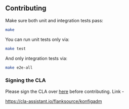 ## Contributing

Make sure both unit and integration tests pass:

```bash
make
```

You can run unit tests only via:

```bash
make test
```

And only integration tests via:

```bash
make e2e-all
```

### Signing the CLA

Please sign the CLA over [here](https://cla-assistant.io/flanksource/konfigadm) before contributing. Link -

https://cla-assistant.io/flanksource/konfigadm